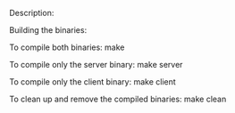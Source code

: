 Description:


Building the binaries:

To compile both binaries:
    make

To compile only the server binary:
    make server

To compile only the client binary:
    make client

To clean up and remove the compiled binaries:
    make clean




